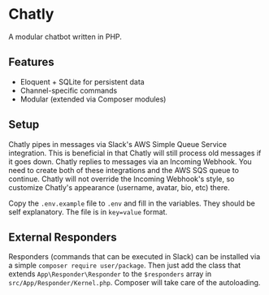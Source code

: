 # Chatly
A modular chatbot written in PHP.

## Features
* Eloquent + SQLite for persistent data
* Channel-specific commands
* Modular (extended via Composer modules)

## Setup
Chatly pipes in messages via Slack's AWS Simple Queue Service integration. This is beneficial in that Chatly will still process old messages if it goes down. Chatly replies to messages via an Incoming Webhook. You need to create both of these integrations and the AWS SQS queue to continue. Chatly will not override the Incoming Webhook's style, so customize Chatly's appearance (username, avatar, bio, etc) there.

Copy the `.env.example` file to `.env` and fill in the variables. They should be self explanatory. The file is in `key=value` format.

## External Responders
Responders (commands that can be executed in Slack) can be installed via a simple `composer require user/package`. Then just add the class that extends `App\Responder\Responder` to the `$responders` array in `src/App/Responder/Kernel.php`. Composer will take care of the autoloading.

